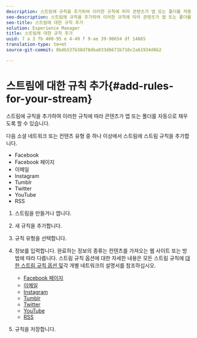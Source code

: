 ```yaml
---
description: 스트림에 규칙을 추가하여 이러한 규칙에 따라 콘텐츠가 앱 또는 폴더를 자동으로 채우도록 할 수 있습니다.
seo-description: 스트림에 규칙을 추가하여 이러한 규칙에 따라 콘텐츠가 앱 또는 폴더를 자동으로 채우도록 할 수 있습니다.
seo-title: 스트림에 대한 규칙 추가
solution: Experience Manager
title: 스트림에 대한 규칙 추가
uuid: 7 a 3 fb 400-95 e 4-49 f 9-ae 39-90654 df 14665
translation-type: tm+mt
source-git-commit: 8bdb537b38d78dba033d6671b710c2a61934d6b2

---
```



# 스트림에 대한 규칙 추가{#add-rules-for-your-stream}

스트림에 규칙을 추가하여 이러한 규칙에 따라 콘텐츠가 앱 또는 폴더를 자동으로 채우도록 할 수 있습니다.

다음 소셜 네트워크 또는 컨텐츠 유형 중 하나 이상에서 스트림에 스트림 규칙을 추가합니다.

* Facebook
* Facebook 페이지
* 이메일
* Instagram
* Tumblr
* Twitter
* YouTube
* RSS

1. 스트림을 만들거나 엽니다.
1. 새 규칙을 추가합니다.
1. 규칙 유형을 선택합니다.
1. 정보를 입력합니다. 완료하는 정보의 종류는 컨텐츠를 가져오는 웹 사이트 또는 방법에 따라 다릅니다. 스트림 규칙 옵션에 대한 자세한 내용은 모든 스트림 규칙에 [대한 스트림 규칙 옵션 및](../c-streams/c-stream-rule-options-for-all-stream-rules.md#c_stream_rule_options_for_all_stream_rules)각 개별 네트워크의 설명서를 참조하십시오.

   * [Facebook 페이지](../c-streams/c-facebook-page-rules.md#c_facebook_page_rules)
   * [이메일](../c-streams/c-email-rules.md#c_email_rules)
   * [Instagram](../c-streams/c-instagram-rules.md#c_instagram_rules)
   * [Tumblr](../c-streams/c-tumblr-rules.md#c_tumblr_rules)
   * [Twitter](../c-streams/c-twitter-rules.md#c_twitter_rules)
   * [YouTube](../c-streams/c-youtube-rules/c-youtube-rules.md#c_youtube_rules)
   * [RSS](../c-streams/c-rss-rules-streams.md#c_rss_rules_streams)

1. 규칙을 저장합니다.
